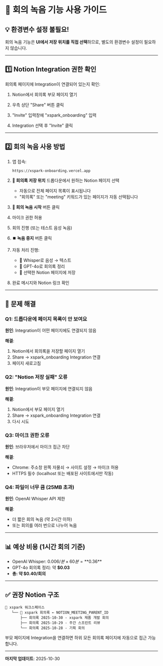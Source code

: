 # 🎤 회의 녹음 기능 사용 가이드

## 💡 환경변수 설정 불필요!

회의 녹음 기능은 **UI에서 저장 위치를 직접 선택**하므로, 별도의 환경변수 설정이 필요하지 않습니다.

---

## 1️⃣ Notion Integration 권한 확인

회의록 페이지에 Integration이 연결되어 있는지 확인:

1. Notion에서 회의록 부모 페이지 열기

2. 우측 상단 "Share" 버튼 클릭

3. "Invite" 입력창에 "xspark_onboarding" 입력

4. Integration 선택 후 "Invite" 클릭

---

## 2️⃣ 회의 녹음 사용 방법

1. 앱 접속:
   ```
   https://xspark-onboarding.vercel.app
   ```

2. **📁 회의록 저장 위치** 드롭다운에서 원하는 Notion 페이지 선택
   - 자동으로 전체 페이지 목록이 표시됩니다
   - "회의록" 또는 "meeting" 키워드가 있는 페이지가 자동 선택됩니다

3. **🎤 회의 녹음 시작** 버튼 클릭

4. 마이크 권한 허용

5. 회의 진행 (또는 테스트 음성 녹음)

6. **⏹️ 녹음 중지** 버튼 클릭

7. 자동 처리 진행:
   - 🔄 Whisper로 음성 → 텍스트
   - 🤖 GPT-4o로 회의록 정리
   - 📝 선택한 Notion 페이지에 저장

8. 완료 메시지와 Notion 링크 확인

---

## 🔧 문제 해결

### Q1: 드롭다운에 페이지 목록이 안 보여요

**원인**: Integration이 어떤 페이지에도 연결되지 않음

**해결**:
1. Notion에서 회의록을 저장할 페이지 열기
2. Share → xspark_onboarding Integration 연결
3. 페이지 새로고침

### Q2: "Notion 저장 실패" 오류

**원인**: Integration이 부모 페이지에 연결되지 않음

**해결**:
1. Notion에서 부모 페이지 열기
2. Share → xspark_onboarding Integration 연결
3. 다시 시도

### Q3: 마이크 권한 오류

**원인**: 브라우저에서 마이크 접근 차단

**해결**:
- Chrome: 주소창 왼쪽 자물쇠 → 사이트 설정 → 마이크 허용
- HTTPS 필수 (localhost 또는 배포된 사이트에서만 작동)

### Q4: 파일이 너무 큼 (25MB 초과)

**원인**: OpenAI Whisper API 제한

**해결**:
- 더 짧은 회의 녹음 (약 2시간 이하)
- 또는 회의를 여러 번으로 나누어 녹음

---

## 📊 예상 비용 (1시간 회의 기준)

- OpenAI Whisper: $0.006/분 × 60분 = **$0.36**
- GPT-4o 회의록 정리: 약 **$0.03**
- **총: 약 $0.40/회의**

---

## ✅ 권장 Notion 구조

```
📁 xspark 워크스페이스
   └── 📂 xspark 회의록 ← NOTION_MEETING_PARENT_ID
       ├── 회의록 2025-10-30 - xspark 제품 개발 회의
       ├── 회의록 2025-10-29 - 주간 스프린트 리뷰
       └── 회의록 2025-10-28 - 기획 회의
```

부모 페이지에 Integration을 연결하면 하위 모든 회의록 페이지에 자동으로 접근 가능합니다.

---

**마지막 업데이트**: 2025-10-30
